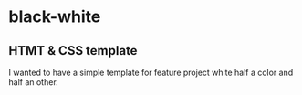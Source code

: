 # black-white
## HTMT &amp; CSS template

I wanted to have a simple template for feature project white half a color and half an other. 


